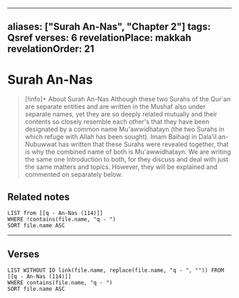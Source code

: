 
---
aliases: ["Surah An-Nas", "Chapter 2"]
tags: Qsref
verses: 6
revelationPlace: makkah
revelationOrder: 21
---

# Surah An-Nas

> [!info]+ About Surah An-Nas
> Although these two Surahs of the Qur'an are separate entities and are written in the Mushaf also under separate names, yet they are so deeply related mutually and their contents so closely resemble each other's that they have been designated by a common name Mu'awwidhatayn (the two Surahs in which refuge with Allah has been sought). Imam Baihaqi in Dala'il an-Nubuwwat has written that these Surahs were revealed together, that is why the combined name of both is Mu'awwidhatayn. We are writing the same one Introduction to both, for they discuss and deal with just the same matters and topics. However, they will be explained and commented on separately below.

## Related notes
```dataview
LIST from [[q - An-Nas (114)]]
WHERE !contains(file.name, "q - ")
SORT file.name ASC
```

---

## Verses
```dataview
LIST WITHOUT ID link(file.name, replace(file.name, "q - ", "")) FROM [[q - An-Nas (114)]]
WHERE contains(file.name, "q - ")
SORT file.name ASC
```


